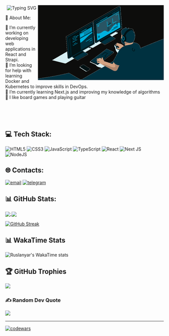 <div align="center"><img src="https://readme-typing-svg.herokuapp.com?font=Fira+Code&size=20&duration=3500&pause=1000&color=00fc00&multiline=true&width=450&height=60&lines=Hi%2C+I%E2%80%99m+Ruslan+Yarmukhametov;And+I%60m+a+FrontEnd+Developer" alt="Typing SVG" />
<img align="right" alt="Coding" width="400" src="./images/coding.gif"></div>

💫 About Me:

🔭 I’m currently working on developing web applications in React and Strapi.<br>🤝 I’m looking for help with learning Docker and Kubernetes to improve skills in DevOps.<br>🌱 I’m currently learning Next.js and improving my knowledge of algorithms<br>🎸 I like board games and playing guitar<br>

<br>
<br>
<br>

## 💻 Tech Stack:
![HTML5](https://img.shields.io/badge/html5-%23E34F26.svg?style=for-the-badge&logo=html5&logoColor=white)
![CSS3](https://img.shields.io/badge/css3-%231572B6.svg?style=for-the-badge&logo=css3&logoColor=white)
![JavaScript](https://img.shields.io/badge/javascript-%23323330.svg?style=for-the-badge&logo=javascript&logoColor=%23F7DF1E)
![TypeScript](https://img.shields.io/badge/typescript-%23007ACC.svg?style=for-the-badge&logo=typescript&logoColor=white)
![React](https://img.shields.io/badge/react-%2320232a.svg?style=for-the-badge&logo=react&logoColor=%2361DAFB)
![Next JS](https://img.shields.io/badge/Next-black?style=for-the-badge&logo=next.js&logoColor=white)
![NodeJS](https://img.shields.io/badge/node.js-6DA55F?style=for-the-badge&logo=node.js&logoColor=white)

## 🌐 Contacts:
[![email](https://img.shields.io/badge/Email-D14836?logo=gmail&logoColor=white)](mailto:ruslan.yar-v@yandex.ru)
[![telegram](https://img.shields.io/badge/Telegram-18A3E6?logo=telegram&logoColor=white)](https://t.me/ruslan_yar)

## 📊 GitHub Stats:
<a href="https://github.com/ruslanyar/github-readme-stats">
  <img height=200 align="center" src="https://github-readme-stats-beige-seven.vercel.app/api?username=ruslanyar&theme=tokyonight&hide_border=true&include_all_commits=true&count_private=true" />
</a>
<a href="https://github.com/ruslanyar/github-readme-stats">
  <img height=200 align="center" src="https://github-readme-stats-beige-seven.vercel.app/api/top-langs/?username=ruslanyar&theme=tokyonight&hide_border=true&include_all_commits=true&count_private=true&layout=compact" />
</a>

<br>

<a href="https://git.io/streak-stats"><img src="https://github-readme-streak-stats-eight-cyan.vercel.app?user=ruslanyar&theme=tokyonight&hide_border=true&date_format=j%20M%5B%20Y%5D&exclude_days=Sun%2CSat&card_width=462&card_height=200" alt="GitHub Streak" /></a>

## 📊 WakaTime Stats
![Ruslanyar's WakaTime stats](https://github-readme-stats-beige-seven.vercel.app/api/wakatime?username=ruslanyar&theme=tokyonight&layout=compact&hide_border=true)

## 🏆 GitHub Trophies
![](https://github-profile-trophy.vercel.app/?username=ruslanyar&theme=tokyonight&no-frame=true&no-bg=true&margin-w=4)

### ✍️ Random Dev Quote
![](https://quotes-github-readme.vercel.app/api?type=horizontal&theme=radical)

---

[![codewars](https://www.codewars.com/users/ruslanyar/badges/large)](https://www.codewars.com/users/ruslanyar)
